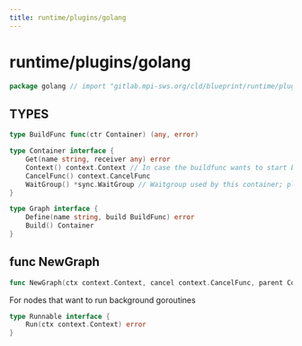 ```yaml
---
title: runtime/plugins/golang
---
```

# runtime/plugins/golang
```go
package golang // import "gitlab.mpi-sws.org/cld/blueprint/runtime/plugins/golang"
```

## TYPES

```go
type BuildFunc func(ctr Container) (any, error)
```
```go
type Container interface {
	Get(name string, receiver any) error
	Context() context.Context // In case the buildfunc wants to start background goroutines
	CancelFunc() context.CancelFunc
	WaitGroup() *sync.WaitGroup // Waitgroup used by this container; plugins can call Add if they create goroutines
}
```
```go
type Graph interface {
	Define(name string, build BuildFunc) error
	Build() Container
}
```
## func NewGraph
```go
func NewGraph(ctx context.Context, cancel context.CancelFunc, parent Container, name string) Graph
```

For nodes that want to run background goroutines
```go
type Runnable interface {
	Run(ctx context.Context) error
}
```

